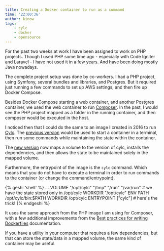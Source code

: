```yaml
---
title: Creating a Docker container to run as a command
time: '22:00:36'
author: kinow
tags:
    - cylc
    - docker
    - opensource
---
```


For the past two weeks at work I have been assigned to work on PHP projects. Though I used
PHP some time ago - especially with Code Igniter and Laravel - I have not used it in a few
years. And have been doing mostly Java nowadays.

The complete project setup was done by co-workers. I had a PHP project, using Symfony, several
bundles and libraries, and Postgres. But it required just running a few commands to set up
AWS settings, and then fire up Docker Compose.

Besides Docker Compose starting a web container, and another Postgres container, we used the
web container to run [Composer](https://getcomposer.org/). In the past, I would see the PHP
project mapped as a folder in the running container, and then composer would be executed
in the host.

I noticed then that I could do the same to an image I created in 2016 to run
[Cylc](https://cylc.github.io/cylc/). The [previous version](https://github.com/kinow/docker/blob/d1cc1771ac53b8efd37b5e4c4401b74ebd294a2b/cylc/Dockerfile)
would be used to start a container in a terminal, then run some commands
while maintaining the state within the container.

The [new version](https://github.com/kinow/cylc-docker)
now maps a volume to the version of cylc, installs the dependencies, and
then allows the state to be maintained solely in the mapped volume.

Furthermore, the entrypoint of the image is the `cylc` command. Which means that
you do not have to execute a terminal in order to run commands to the container
(or change the command/entrypoint).

{% geshi 'shell' %}
...
VOLUME "/opt/cylc" "/tmp" "/run" "/var/run" # we have the state stored only in /opt/cylc
WORKDIR "/opt/cylc"
ENV PATH /opt/cylc/bin:$PATH
WORKDIR /opt/cylc
ENTRYPOINT ["cylc"] # here's the trick!
{% endgeshi %}

It uses the same approach from the PHP image I am using for Composer, with a few
additional improvements from the [Best practices for writing Dockerfiles](https://docs.docker.com/develop/develop-images/dockerfile_best-practices/) documentation.

If you have a utility in your computer that requires a few dependencies, but that
can store the state/data in a mapped volume, the same kind of container may be
useful.
